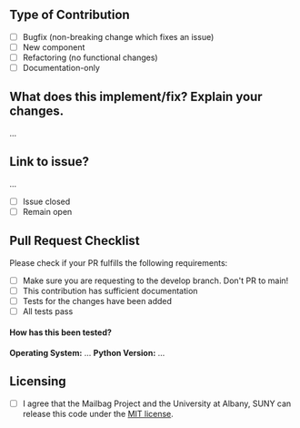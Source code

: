  ## Type of Contribution

- [ ] Bugfix (non-breaking change which fixes an issue)
- [ ] New component
- [ ] Refactoring (no functional changes)
- [ ] Documentation-only

## What does this implement/fix? Explain your changes.

...

## Link to issue?

...

- [ ] Issue closed
- [ ] Remain open

## Pull Request Checklist

Please check if your PR fulfills the following requirements:
- [ ] Make sure you are requesting to the develop branch. Don't PR to main!
- [ ] This contribution has sufficient documentation
- [ ] Tests for the changes have been added
- [ ] All tests pass

#### How has this been tested?
**Operating System:** …
**Python Version:** …

## Licensing
- [ ] I agree that the Mailbag Project and the University at Albany, SUNY can release this code under the [MIT license](https://github.com/UAlbanyArchives/mailbagit/blob/main/LICENSE).

